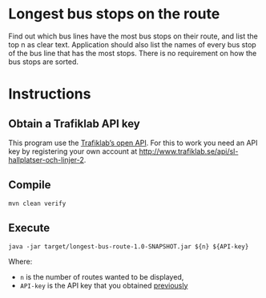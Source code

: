 # Longest bus stops on the route

Find out which bus lines have the most bus stops on their route, and list the top n as clear text. Application should
also list the names of every bus stop of the bus line that has the most stops. There is no requirement on how the bus
stops are sorted.

# Instructions

## Obtain a Trafiklab API key

This program use the [Trafiklab’s open API](https://www.trafiklab.se). For this to work you need an API key by
registering your own account at  http://www.trafiklab.se/api/sl-hallplatser-och-linjer-2.

## Compile

```shell
mvn clean verify
```

## Execute

```shell
java -jar target/longest-bus-route-1.0-SNAPSHOT.jar ${n} ${API-key} 
```

Where:

* `n` is the number of routes wanted to be displayed,
* `API-key` is the API key that you obtained [previously](#obtain-a-trafiklab-api-key)
